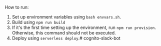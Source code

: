 How to run:

1. Set up environment variables using `bash envvars.sh`.
2. Build using `npm run build`
3. If it's the first time setting up the environment, run `npm run provision`. Otherwise, this command should not be executed.
4. Deploy using `serverless deploy`.# cognito-slack-bot
